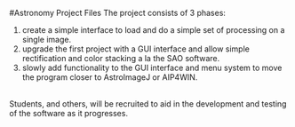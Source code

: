 #Astronomy Project Files
The project consists of 3 phases:<br>
1.  create a simple interface to load and do a simple set of processing on a single image.<br>
2.  upgrade the first project with a GUI interface and allow simple rectification and color stacking a la the SAO software.<br>
3.  slowly add functionality to the GUI interface and menu system to move the program closer to AstroImageJ or AIP4WIN.<br>
<br>
Students, and others, will be recruited to aid in the development and testing of the software as it progresses.
